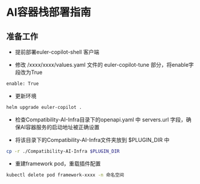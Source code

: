 # AI容器栈部署指南

## 准备工作

+  提前部署euler-copilot-shell 客户端

+  修改 /xxxx/xxxx/values.yaml 文件的 euler-copilot-tune 部分，将enable字段改为True

```bash
enable: True
```

+   更新环境

```bash
helm upgrade euler-copilot .
```

+  检查Compatibility-AI-Infra目录下的openapi.yaml 中 servers.url 字段，确保AI容器服务的启动地址被正确设置

+  将该目录下的Compatibility-AI-Infra文件夹放到 $PLUGIN_DIR 中

```bash
cp -r ./Compatibility-AI-Infra $PLUGIN_DIR
```

+ 重建framework pod，重载插件配置
```bash
kubectl delete pod framework-xxxx -n 命名空间
```


